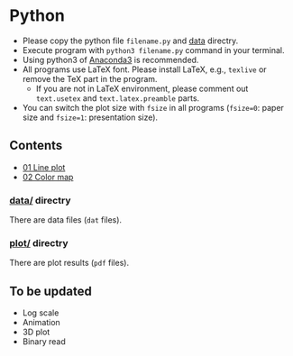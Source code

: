 # Python

- Please copy the python file `filename.py` and [data][data-l] directry. 
- Execute program with `python3 filename.py` command in your terminal. 
- Using python3 of [Anaconda3](https://www.anaconda.com/) is recommended. 
- All programs use LaTeX font. Please install LaTeX, e.g., `texlive` or remove the TeX part in the program. 
    - If you are not in LaTeX environment, please comment out `text.usetex` and `text.latex.preamble` parts. 
- You can switch the plot size with `fsize` in all programs (`fsize=0`: paper size and `fsize=1`: presentation size). 


## Contents
- [01 Line plot](https://github.com/wataiwashi/TIL/blob/master/python/01plot_simple.py)
- [02 Color map](https://github.com/wataiwashi/TIL/blob/master/python/02plot_cmap.py)

### [data/][data-l] directry
There are data files (`dat` files). 

### [plot/](https://github.com/wataiwashi/TIL/tree/master/python/plot) directry
There are plot results (`pdf` files). 


## To be updated
- Log scale
- Animation
- 3D plot
- Binary read

[data-l]: https://github.com/wataiwashi/TIL/tree/master/python/data
